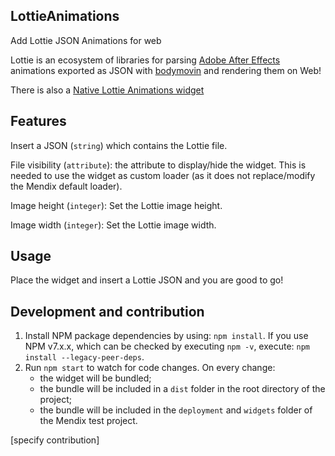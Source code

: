 ## LottieAnimations

Add Lottie JSON Animations for web

Lottie is an ecosystem of libraries for parsing [Adobe After Effects](https://www.adobe.com/products/aftereffects.html)
animations exported as JSON with [bodymovin](https://github.com/airbnb/lottie-web) and rendering them on Web!

There is also a [Native Lottie Animations widget](https://marketplace.mendix.com/link/component/202739)

## Features

Insert a JSON (`string`) which contains the Lottie file.

File visibility (`attribute`): the attribute to display/hide the widget. This is needed to use the widget as custom
loader (as it does not replace/modify the Mendix default loader).

Image height (`integer`): Set the Lottie image height.

Image width (`integer`): Set the Lottie image width.

## Usage

Place the widget and insert a Lottie JSON and you are good to go!

## Development and contribution

1. Install NPM package dependencies by using: `npm install`. If you use NPM v7.x.x, which can be checked by executing
   `npm -v`, execute: `npm install --legacy-peer-deps`.
1. Run `npm start` to watch for code changes. On every change:
    - the widget will be bundled;
    - the bundle will be included in a `dist` folder in the root directory of the project;
    - the bundle will be included in the `deployment` and `widgets` folder of the Mendix test project.

[specify contribution]

